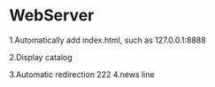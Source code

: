 # WebServer
1.Automatically add index.html, such as 127.0.0.1:8888  

2.Display catalog  

3.Automatic redirection
222
4.news line